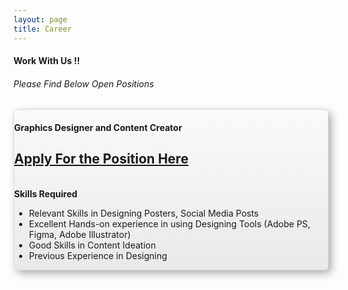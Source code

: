 ```yaml
---
layout: page
title: Career
---
```


<div class="container">
	<div class="row">
		<div class="col-md-12 col-sm-12 col-xs-12 text-center">
            <h4>Work With Us !!</h4>
            <h6>Please Find Below Open Positions</h6>
        </div>
    </div>
</div>

<div class="container">
	<div class="row">
		<div class="col-sm-4 col-md-4 d-flex align-items-stretch">
		</div>
		<div class="col-sm-4 col-md-4 d-flex align-items-stretch">
			<div class="card text-center" style="box-shadow: 5px 5px 14px -1px #a3a3a3; background:linear-gradient(to bottom, #f9f9f9 5%, #e9e9e9 100%); background-color:#f9f9f9; border-radius:6px; border:1px solid #dcdcdc;">
				<!-- Card content -->
				<div class="card-body">
				<!-- Title -->
				<h4 class="card-title"><strong>Graphics Designer and Content Creator</strong></h4>
				<!-- Text -->
				<p class="card-text"><a href="https://docs.google.com/forms/d/e/1FAIpQLSesAyuZYo3Nl5FZ8m7EzzIy93EhCNCe0n744YIllshJdcoyIg/viewform?usp=sf_link"><h2>Apply For the Position Here</h2></a>
				<br>
				<strong>Skills Required</strong>
				<br>
				<div><ul>
					<li> Relevant Skills in Designing Posters, Social Media Posts </li>
					<li> Excellent Hands-on experience in using Designing Tools (Adobe PS, Figma, Adobe Illustrator) </li>
					<li> Good Skills in Content Ideation </li>
					<li> Previous Experience in Designing </li>
				</ul></div>
				</div>
			</div>			
		</div>
		<div class="col-sm-4 col-md-4 d-flex align-items-stretch">
		</div>
	</div>			
</div>
